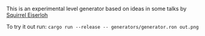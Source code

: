 This is an experimental level generator based on ideas in some talks by [Squirrel Eiserloh](https://www.smu.edu/guildhall/people/faculty/squirrel-eiserloh)

To try it out run: `cargo run --release -- generators/generator.ron out.png`
